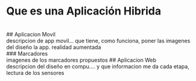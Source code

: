# Que es una Aplicación Hibrida
<br>
## Aplicacion Movil
<br>
descripcion de app movil... que tiene, como funciona, poner las imagenes del diseño la app. realidad aumentada
<br>
### Marcadores
<br>
imagenes de los marcadores propuestos 
## Aplicacion Web
<br>
descripcion del diseño en compu.... y que informacion me da cada etapa, lectura de los sensores
<br>

